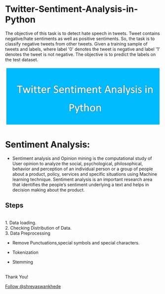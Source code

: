 # Twitter-Sentiment-Analysis-in-Python
The objective of this task is to detect hate speech in tweets. Tweet contains negative/hate sentiments as well as positive sentiments. So, the task is to classify negative tweets from other tweets.  Given a training sample of tweets and labels, where label '0' denotes the tweet is negative and label '1' denotes the tweet is not negative. The objective is to predict the labels on the test dataset.   

![alt text](https://github.com/shreyaswankhede/Twitter-Sentiment-Analysis-in-Python/blob/master/twitter.PNG
 "Correlation between features")


# Sentiment Analysis:

* Sentiment analysis and Opinion mining is the computational study of User opinion to analyze the social, psychological, philosophical, behavior and perception of an individual person or a group of people about a product, policy, services and specific situations using Machine learning technique. Sentiment analysis is an important research area that identifies the people’s sentiment underlying a text and helps in decision making about the product.


<h2> Steps </h2>
<br>1. Data loading.
<br>2. Checking Distribution of Data.
<br>3. Data Preprocessing

* Remove Punctuations,special symbols and special characters.

* Tokenization

* Stemming






<br>Thank You!	
<p><!-- Place this tag where you want the button to render. -->
<a class="github-button" href="https://github.com/shreyaswankhede" aria-label="Follow @shreyaswankhede on GitHub">Follow @shreyaswankhede</a>

